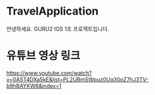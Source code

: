 # TravelApplication
안녕하세요. GURU2 IOS 1조 프로젝트입니다.

# 유튜브 영상 링크 
https://www.youtube.com/watch?v=0AST4DXa5kE&list=PL2UBmSWpuz0Uq30oZ7hJ3TV-b9hBAYKW6&index=1
